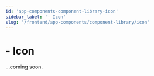 ```yaml
---
id: 'app-components-component-library-icon'
sidebar_label: '- Icon'
slug: '/frontend/app-components/component-library/icon'
---
```


# - Icon

...coming soon.
